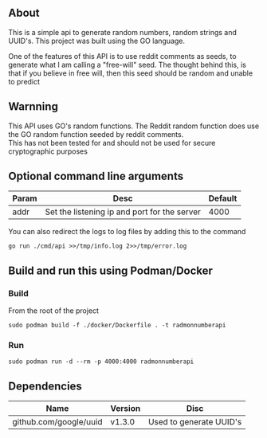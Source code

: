 
## About

This is a simple api to generate random numbers, random strings and UUID's. This project was built using the GO language.

One of the features of this API is to use reddit comments as seeds, to generate what I am calling a "free-will" seed. 
The thought behind this, is that if you believe in free will, then this seed should be random and unable to predict

## Warnning
This API uses GO's random functions.
The Reddit random function does use the GO random function seeded by reddit comments.
<BR>This has not been tested for and should not be used for secure cryptographic purposes

## Optional command line arguments 

| Param | Desc | Default |
|-------|------|---------|
|addr|Set the listening ip and port for the server|4000|

You can also redirect the logs to log files by adding this to the command
```
go run ./cmd/api >>/tmp/info.log 2>>/tmp/error.log
```

## Build and run this using Podman/Docker

### Build
From the root of the project
```
sudo podman build -f ./docker/Dockerfile . -t radmonnumberapi
```

### Run
```
sudo podman run -d --rm -p 4000:4000 radmonnumberapi
```

## Dependencies

| Name | Version | Disc                    |
|------|---------|-------------------------|
|github.com/google/uuid|v1.3.0| Used to generate UUID's |